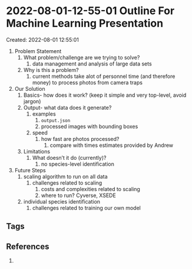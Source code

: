 # 2022-08-01-12-55-01 Outline For Machine Learning Presentation
Created: 2022-08-01 12:55:01

1. Problem Statement
	1. What problem/challenge are we trying to solve?
		1. data management and analysis of large data sets
	2. Why is this a problem?
		1. current methods take alot of personnel time (and therefore money) to process photos from camera traps
2. Our Solution
	1. Basics- how does it work? (keep it simple and very top-level, avoid jargon)
	2. Output- what data does it generate?
		1. examples
			1. `output.json`
			2. processed images with bounding boxes
		2. speed
			1. how fast are photos processed?
				1. compare with times estimates provided by Andrew
	3. Limitations
		1. What doesn’t it do (currently)?
			1. no species-level identification
3. Future Steps
	1. scaling algorithm to run on all data
		1. challenges related to scaling
			1. costs and complexities related to scaling
			2. where to run? Cyverse, XSEDE
	2. individual species identification
		1. challenges related to training our own model

## Tags

## References
1. 
